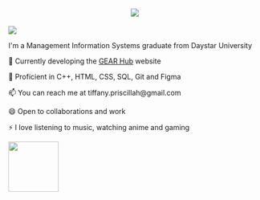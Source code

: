 <h1 align="center">
<img src="https://readme-typing-svg.herokuapp.com?font=Fira+Code&pause=1000&width=435&lines=Hello!+My+Name+is+Tiffany+Wekesa" />
</h1>
<img src="https://user-images.githubusercontent.com/74038190/212747903-e9bdf048-2dc8-41f9-b973-0e72ff07bfba.gif"/>

<p>I'm a Management Information Systems graduate from Daystar University</p>
<p>🌱 Currently developing the <a href= GEAR-website>GEAR Hub</a> website</p>
<p>🔭 Proficient in C++, HTML, CSS, SQL, Git and Figma</p>
<p>📫 You can reach me at tiffany.priscillah@gmail.com</p>
<p>😄 Open to collaborations and work</p>
<p>⚡ I love listening to music, watching anime and gaming</p>

<a href="https://www.linkedin.com/in/tiffany-wekesa/">
<img src="https://user-images.githubusercontent.com/74038190/235294012-0a55e343-37ad-4b0f-924f-c8431d9d2483.gif" height=100px/>
</a>
<!--
**Tiffany-x/Tiffany-x** is a ✨ _special_ ✨ repository because its `README.md` (this file) appears on your GitHub profile.

Here are some ideas to get you started:

- 🔭 I’m currently working on ...
- 🌱 I’m currently learning ...
- 👯 I’m looking to collaborate on ...
- 🤔 I’m looking for help with ...
- 💬 Ask me about ...
- 📫 How to reach me: ...
- 😄 Pronouns: ...
- ⚡ Fun fact: ...
-->
